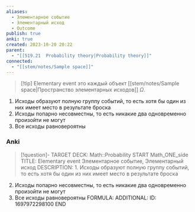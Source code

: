 ```yaml
---
aliases:
  - Элементарное событие
  - Элементарный исход
  - Outcome
publish: true
anki: true
created: 2023-10-20 20:22
parent:
  - "[[519.21  Probability theory|Probability theory]]"
connected:
  - "[[stem/notes/Sample space]]"
---
```


> [!tip] Elementary event
это каждый объект [[stem/notes/Sample space|Пространство элементарных исходов]]  $\Omega$.

1. Исходы образуют полную группу событий, то есть хотя бы один из них имеет место в результате броска
2. Исходы попарно несовместны, то есть никакие два одновременно произойти не могут
3. Все исходы равновероятны



### Anki
> [!question]-
TARGET DECK: Math::Probability
START
Math_ONE_side
TITLE: Elementary event
Элементарное событие, Элементарный исход
DESCRIPTION: 1. Исходы образуют полную группу событий, то есть хотя бы один из них имеет место в результате броска
2. Исходы попарно несовместны, то есть никакие два одновременно произойти не могут
3. Все исходы равновероятны
FORMULA: 
ADDITIONAL:
ID: 1697972298100
END